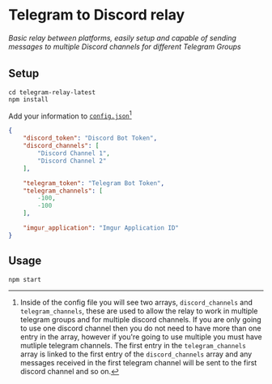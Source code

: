 # Telegram to Discord relay
###### Basic relay between platforms, easily setup and capable of sending messages to multiple Discord channels for different Telegram Groups

## Setup

```console
cd telegram-relay-latest
npm install
```

Add your information to [`config.json`](https://github.com/Smigg-y/telegram2discord-relay/blob/main/telegram-relay-latest/config.json)[^1]

```json
{
    "discord_token": "Discord Bot Token",
    "discord_channels": [
        "Discord Channel 1",
        "Discord Channel 2"
    ],

    "telegram_token": "Telegram Bot Token",
    "telegram_channels": [
        -100,
        -100
    ],

    "imgur_application": "Imgur Application ID"
}
```

## Usage
```console
npm start
```

[^1]: Inside of the config file you will see two arrays, `discord_channels` and `telegram_channels`, these are used to allow the relay to work in multiple telegram groups and for multiple discord channels. If you are only going to use one discord channel then you do not need to have more than one entry in the array, however if you're going to use multiple you must have mutliple telegram channels. The first entry in the `telegram_channels` array is linked to the first entry of the `discord_channels` array and any messages received in the first telegram channel will be sent to the first discord channel and so on.

